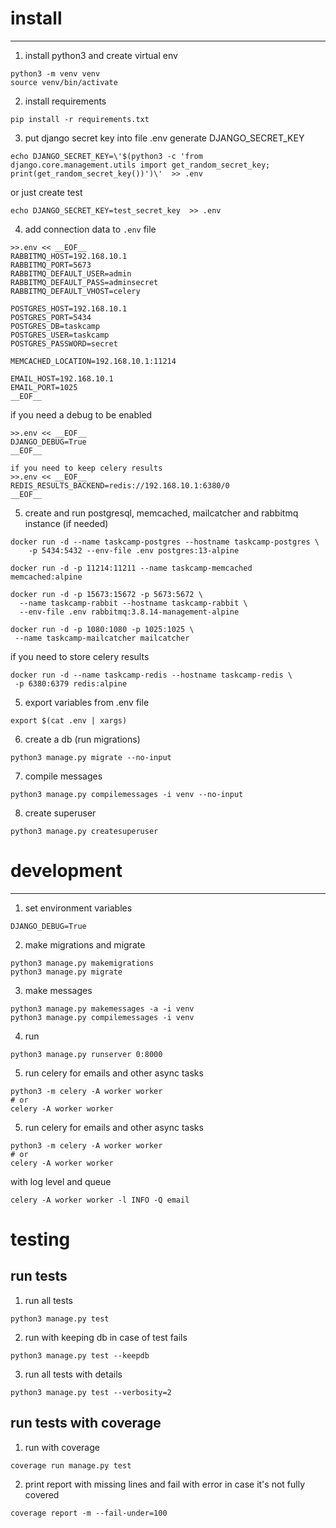 # install

---

1. install python3 and create virtual env
```shell
python3 -m venv venv
source venv/bin/activate
```
2. install requirements
```shell
pip install -r requirements.txt
```
3. put django secret key into file .env
generate DJANGO_SECRET_KEY
```shell
echo DJANGO_SECRET_KEY=\'$(python3 -c 'from django.core.management.utils import get_random_secret_key; print(get_random_secret_key())')\'  >> .env
```
or just create test
```shell
echo DJANGO_SECRET_KEY=test_secret_key  >> .env
```
4. add connection data to `.env` file
```shell
>>.env << __EOF__
RABBITMQ_HOST=192.168.10.1
RABBITMQ_PORT=5673
RABBITMQ_DEFAULT_USER=admin
RABBITMQ_DEFAULT_PASS=adminsecret
RABBITMQ_DEFAULT_VHOST=celery

POSTGRES_HOST=192.168.10.1
POSTGRES_PORT=5434
POSTGRES_DB=taskcamp
POSTGRES_USER=taskcamp
POSTGRES_PASSWORD=secret

MEMCACHED_LOCATION=192.168.10.1:11214

EMAIL_HOST=192.168.10.1
EMAIL_PORT=1025
__EOF__
```
if you need a debug to be enabled
```shell
>>.env << __EOF__
DJANGO_DEBUG=True
__EOF__

if you need to keep celery results 
>>.env << __EOF__
REDIS_RESULTS_BACKEND=redis://192.168.10.1:6380/0
__EOF__
```
5. create and run postgresql, memcached, mailcatcher and rabbitmq instance (if needed)
```shell
docker run -d --name taskcamp-postgres --hostname taskcamp-postgres \
    -p 5434:5432 --env-file .env postgres:13-alpine
    
docker run -d -p 11214:11211 --name taskcamp-memcached memcached:alpine

docker run -d -p 15673:15672 -p 5673:5672 \
  --name taskcamp-rabbit --hostname taskcamp-rabbit \
  --env-file .env rabbitmq:3.8.14-management-alpine

docker run -d -p 1080:1080 -p 1025:1025 \
 --name taskcamp-mailcatcher mailcatcher
```
if you need to store celery results
```shell
docker run -d --name taskcamp-redis --hostname taskcamp-redis \
 -p 6380:6379 redis:alpine
```

5. export variables from .env file
```shell
export $(cat .env | xargs)
```
6. create a db (run migrations)
```shell
python3 manage.py migrate --no-input
```
7. compile messages
```shell
python3 manage.py compilemessages -i venv --no-input
```
8. create superuser
```shell
python3 manage.py createsuperuser
```

# development

---
1. set environment variables
```shell
DJANGO_DEBUG=True
```

2. make migrations and migrate
```shell
python3 manage.py makemigrations
python3 manage.py migrate
```

3. make messages
```shell
python3 manage.py makemessages -a -i venv
python3 manage.py compilemessages -i venv
```

4. run
```shell
python3 manage.py runserver 0:8000
```

5. run celery for emails and other async tasks
```shell
python3 -m celery -A worker worker
# or
celery -A worker worker
```

5. run celery for emails and other async tasks
```shell
python3 -m celery -A worker worker
# or
celery -A worker worker
```
with log level and queue
```shell
celery -A worker worker -l INFO -Q email
```

# testing

## run tests 

1. run all tests
```shell
python3 manage.py test
```
2. run with keeping db in case of test fails
```shell
python3 manage.py test --keepdb
```
3. run all tests with details
```shell
python3 manage.py test --verbosity=2
```

## run tests with coverage

1. run with coverage
```shell
coverage run manage.py test
```
2. print report with missing lines and fail with error in case it's not fully covered
```shell
coverage report -m --fail-under=100
```